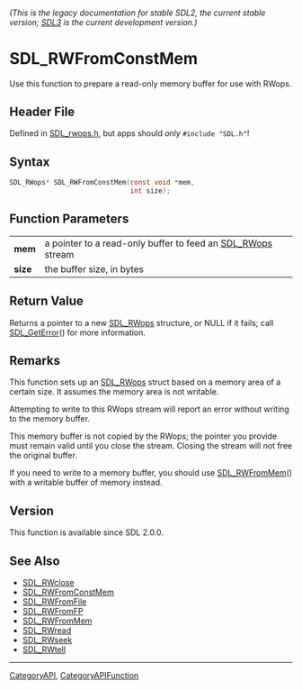###### (This is the legacy documentation for stable SDL2, the current stable version; [SDL3](https://wiki.libsdl.org/SDL3/) is the current development version.)
# SDL_RWFromConstMem

Use this function to prepare a read-only memory buffer for use with RWops.

## Header File

Defined in [SDL_rwops.h](https://github.com/libsdl-org/SDL/blob/SDL2/include/SDL_rwops.h), but apps should _only_ `#include "SDL.h"`!

## Syntax

```c
SDL_RWops* SDL_RWFromConstMem(const void *mem,
                              int size);

```

## Function Parameters

|              |                                                                          |
| ------------ | ------------------------------------------------------------------------ |
| **mem**      | a pointer to a read-only buffer to feed an [SDL_RWops](SDL_RWops) stream |
| **size**     | the buffer size, in bytes                                                |

## Return Value

Returns a pointer to a new [SDL_RWops](SDL_RWops) structure, or NULL if it
fails; call [SDL_GetError](SDL_GetError)() for more information.

## Remarks

This function sets up an [SDL_RWops](SDL_RWops) struct based on a memory
area of a certain size. It assumes the memory area is not writable.

Attempting to write to this RWops stream will report an error without
writing to the memory buffer.

This memory buffer is not copied by the RWops; the pointer you provide must
remain valid until you close the stream. Closing the stream will not free
the original buffer.

If you need to write to a memory buffer, you should use
[SDL_RWFromMem](SDL_RWFromMem)() with a writable buffer of memory instead.

## Version

This function is available since SDL 2.0.0.

## See Also

* [SDL_RWclose](SDL_RWclose)
* [SDL_RWFromConstMem](SDL_RWFromConstMem)
* [SDL_RWFromFile](SDL_RWFromFile)
* [SDL_RWFromFP](SDL_RWFromFP)
* [SDL_RWFromMem](SDL_RWFromMem)
* [SDL_RWread](SDL_RWread)
* [SDL_RWseek](SDL_RWseek)
* [SDL_RWtell](SDL_RWtell)

----
[CategoryAPI](CategoryAPI), [CategoryAPIFunction](CategoryAPIFunction)

